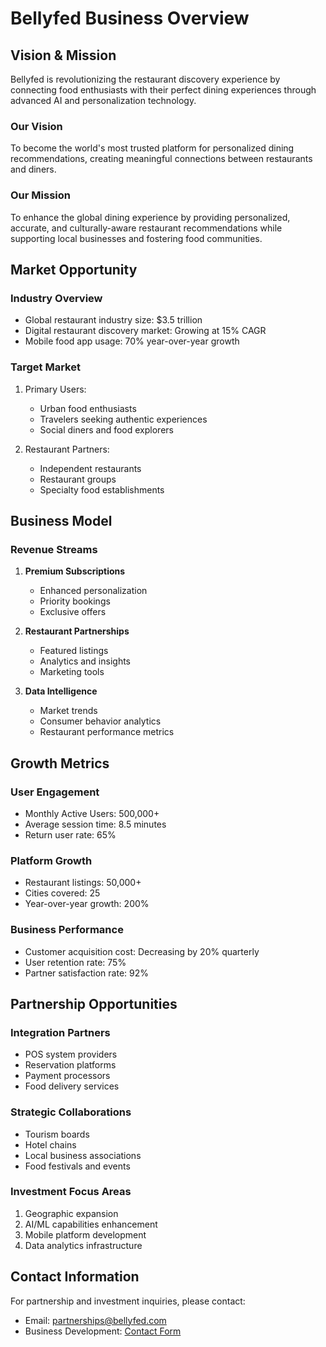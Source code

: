 # Bellyfed Business Overview

## Vision & Mission

Bellyfed is revolutionizing the restaurant discovery experience by connecting food enthusiasts with their perfect dining experiences through advanced AI and personalization technology.

### Our Vision

To become the world's most trusted platform for personalized dining recommendations, creating meaningful connections between restaurants and diners.

### Our Mission

To enhance the global dining experience by providing personalized, accurate, and culturally-aware restaurant recommendations while supporting local businesses and fostering food communities.

## Market Opportunity

### Industry Overview

- Global restaurant industry size: $3.5 trillion
- Digital restaurant discovery market: Growing at 15% CAGR
- Mobile food app usage: 70% year-over-year growth

### Target Market

1. Primary Users:

    - Urban food enthusiasts
    - Travelers seeking authentic experiences
    - Social diners and food explorers

2. Restaurant Partners:
    - Independent restaurants
    - Restaurant groups
    - Specialty food establishments

## Business Model

### Revenue Streams

1. **Premium Subscriptions**

    - Enhanced personalization
    - Priority bookings
    - Exclusive offers

2. **Restaurant Partnerships**

    - Featured listings
    - Analytics and insights
    - Marketing tools

3. **Data Intelligence**
    - Market trends
    - Consumer behavior analytics
    - Restaurant performance metrics

## Growth Metrics

### User Engagement

- Monthly Active Users: 500,000+
- Average session time: 8.5 minutes
- Return user rate: 65%

### Platform Growth

- Restaurant listings: 50,000+
- Cities covered: 25
- Year-over-year growth: 200%

### Business Performance

- Customer acquisition cost: Decreasing by 20% quarterly
- User retention rate: 75%
- Partner satisfaction rate: 92%

## Partnership Opportunities

### Integration Partners

- POS system providers
- Reservation platforms
- Payment processors
- Food delivery services

### Strategic Collaborations

- Tourism boards
- Hotel chains
- Local business associations
- Food festivals and events

### Investment Focus Areas

1. Geographic expansion
2. AI/ML capabilities enhancement
3. Mobile platform development
4. Data analytics infrastructure

## Contact Information

For partnership and investment inquiries, please contact:

- Email: partnerships@bellyfed.com
- Business Development: [Contact Form](../contact.md)
